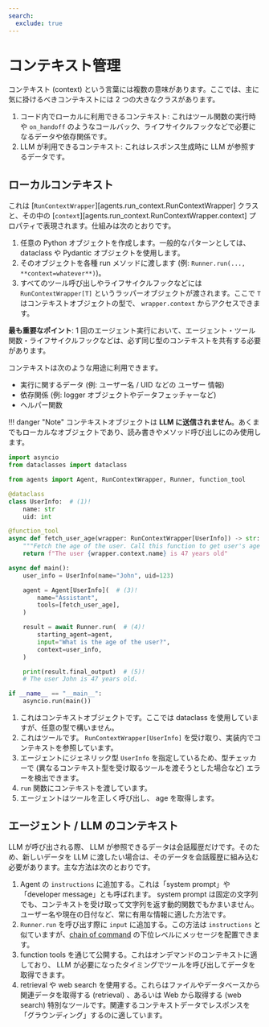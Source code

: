 ```yaml
---
search:
  exclude: true
---
```

# コンテキスト管理

コンテキスト (context) という言葉には複数の意味があります。ここでは、主に気に掛けるべきコンテキストには 2 つの大きなクラスがあります。

1. コード内でローカルに利用できるコンテキスト: これはツール関数の実行時や `on_handoff` のようなコールバック、ライフサイクルフックなどで必要になるデータや依存関係です。  
2. LLM が利用できるコンテキスト: これはレスポンス生成時に LLM が参照するデータです。

## ローカルコンテキスト

これは [`RunContextWrapper`][agents.run_context.RunContextWrapper] クラスと、その中の [`context`][agents.run_context.RunContextWrapper.context] プロパティで表現されます。仕組みは次のとおりです。

1. 任意の Python オブジェクトを作成します。一般的なパターンとしては、 dataclass や Pydantic オブジェクトを使用します。  
2. そのオブジェクトを各種 run メソッドに渡します (例: `Runner.run(..., **context=whatever**)`)。  
3. すべてのツール呼び出しやライフサイクルフックなどには `RunContextWrapper[T]` というラッパーオブジェクトが渡されます。ここで `T` はコンテキストオブジェクトの型で、 `wrapper.context` からアクセスできます。  

**最も重要なポイント**: 1 回のエージェント実行において、エージェント・ツール関数・ライフサイクルフックなどは、必ず同じ型のコンテキストを共有する必要があります。

コンテキストは次のような用途に利用できます。

-   実行に関するデータ (例: ユーザー名 / UID などの ユーザー 情報)  
-   依存関係 (例: logger オブジェクトやデータフェッチャーなど)  
-   ヘルパー関数  

!!! danger "Note"
    コンテキストオブジェクトは **LLM に送信されません**。あくまでもローカルなオブジェクトであり、読み書きやメソッド呼び出しにのみ使用します。

```python
import asyncio
from dataclasses import dataclass

from agents import Agent, RunContextWrapper, Runner, function_tool

@dataclass
class UserInfo:  # (1)!
    name: str
    uid: int

@function_tool
async def fetch_user_age(wrapper: RunContextWrapper[UserInfo]) -> str:  # (2)!
    """Fetch the age of the user. Call this function to get user's age information."""
    return f"The user {wrapper.context.name} is 47 years old"

async def main():
    user_info = UserInfo(name="John", uid=123)

    agent = Agent[UserInfo](  # (3)!
        name="Assistant",
        tools=[fetch_user_age],
    )

    result = await Runner.run(  # (4)!
        starting_agent=agent,
        input="What is the age of the user?",
        context=user_info,
    )

    print(result.final_output)  # (5)!
    # The user John is 47 years old.

if __name__ == "__main__":
    asyncio.run(main())
```

1. これはコンテキストオブジェクトです。ここでは dataclass を使用していますが、任意の型で構いません。  
2. これはツールです。 `RunContextWrapper[UserInfo]` を受け取り、実装内でコンテキストを参照しています。  
3. エージェントにジェネリック型 `UserInfo` を指定しているため、型チェッカーで (異なるコンテキスト型を受け取るツールを渡そうとした場合など) エラーを検出できます。  
4. `run` 関数にコンテキストを渡しています。  
5. エージェントはツールを正しく呼び出し、 age を取得します。  

## エージェント / LLM のコンテキスト

LLM が呼び出される際、 LLM が参照できるデータは会話履歴だけです。そのため、新しいデータを LLM に渡したい場合は、そのデータを会話履歴に組み込む必要があります。主な方法は次のとおりです。

1. Agent の `instructions` に追加する。これは「system prompt」や「developer message」とも呼ばれます。 system prompt は固定の文字列でも、コンテキストを受け取って文字列を返す動的関数でもかまいません。ユーザー名や現在の日付など、常に有用な情報に適した方法です。  
2. `Runner.run` を呼び出す際に `input` に追加する。この方法は `instructions` と似ていますが、[chain of command](https://cdn.openai.com/spec/model-spec-2024-05-08.html#follow-the-chain-of-command) の下位レベルにメッセージを配置できます。  
3. function tools を通じて公開する。これはオンデマンドのコンテキストに適しており、 LLM が必要になったタイミングでツールを呼び出してデータを取得できます。  
4. retrieval や web search を使用する。これらはファイルやデータベースから関連データを取得する (retrieval) 、あるいは Web から取得する (web search) 特別なツールです。関連するコンテキストデータでレスポンスを「グラウンディング」するのに適しています。